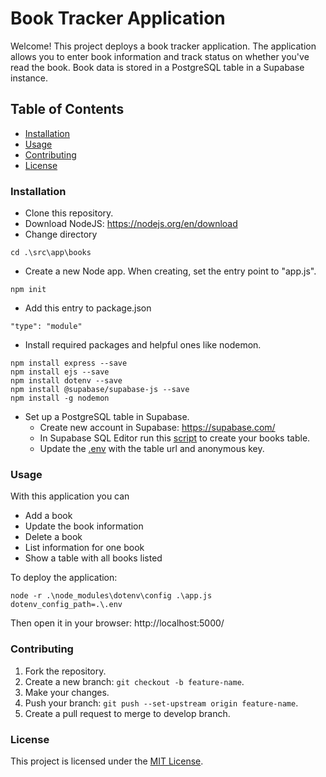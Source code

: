 # Book Tracker Application

Welcome!  This project deploys a book tracker application.  The application allows you to enter book information and track status on whether you've read the book.  Book data is stored in a PostgreSQL table in a Supabase instance.

## Table of Contents
- [Installation](#installation)
- [Usage](#usage)
- [Contributing](#contributing)
- [License](#license)

### Installation
- Clone this repository.
- Download NodeJS:  https://nodejs.org/en/download
- Change directory
```
cd .\src\app\books
```
- Create a new Node app.  When creating, set the entry point to "app.js".
```
npm init
```
- Add this entry to package.json
```
"type": "module"
```
- Install required packages and helpful ones like nodemon.
```
npm install express --save
npm install ejs --save
npm install dotenv --save
npm install @supabase/supabase-js --save
npm install -g nodemon
```
- Set up a PostgreSQL table in Supabase.
    - Create new account in Supabase:  https://supabase.com/
    - In Supabase SQL Editor run this [script](./src/app/books/sql/ddl/create_table.sql) to create your books table.
    - Update the [.env](./src/app/books/.env) with the table url and anonymous key.


### Usage
With this application you can
- Add a book
- Update the book information
- Delete a book
- List information for one book
- Show a table with all books listed

To deploy the application:
```
node -r .\node_modules\dotenv\config .\app.js dotenv_config_path=.\.env
```

Then open it in your browser:  http://localhost:5000/
    
### Contributing
1. Fork the repository.
2. Create a new branch:  `git checkout -b feature-name`.
3. Make your changes.
4. Push your branch:  `git push --set-upstream origin feature-name`.
5. Create a pull request to merge to develop branch.

### License
This project is licensed under the [MIT License](LICENSE).
